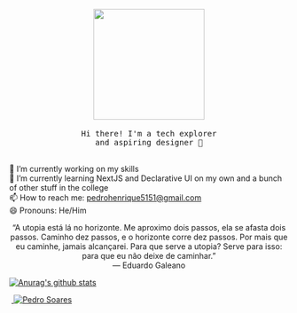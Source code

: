 <!-- Header -->
<p align="center" >
 <img src='https://media.giphy.com/media/GFtsjaDVJnoNa/giphy.gif' width='200"'>
 </br>
 </br>
 <samp>
  Hi there! I'm a tech explorer</br>and aspiring designer 👋
 </samp>
</p>

<!-- About me -->
 <br/>🔭&nbsp;I’m currently working on my skills
 <br/>🌱&nbsp;I’m currently learning NextJS and Declarative UI on my own and a bunch of other stuff in the college
 <br/>📫&nbsp;How to reach me: pedrohenrique5151@gmail.com
 <br/>😄&nbsp;Pronouns: He/Him
 
<!-- Quote -->
<p align="center" >
“A utopia está lá no horizonte. Me aproximo dois passos, ela se afasta dois passos. Caminho dez passos, e o horizonte corre dez passos. Por mais que eu caminhe, jamais alcançarei. Para que serve a utopia? Serve para isso: para que eu não deixe de caminhar.”
<br>
― Eduardo Galeano
</p>
</p>

[![Anurag's github stats](https://github-readme-stats.vercel.app/api?username=Preddo)](https://github.com/anuraghazra/github-readme-stats)


&nbsp;<a target="_blank" href="https://www.linkedin.com/in/pedro-soares-0a075916a/">
  <img alt="Pedro Soares" src="https://img.shields.io/badge/-Pedro Soares-8257E5?style=flat&logo=Linkedin&logoColor=white" />
 </a>
